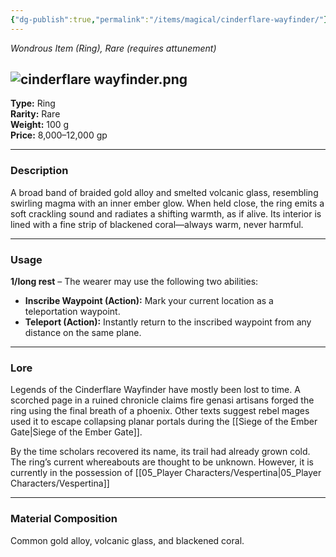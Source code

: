 ```yaml
---
{"dg-publish":true,"permalink":"/items/magical/cinderflare-wayfinder/"}
---
```


_Wondrous Item (Ring), Rare (requires attunement)_

![cinderflare wayfinder.png](/img/user/Items/Magical/cinderflare%20wayfinder.png)
---

**Type:** Ring  
**Rarity:** Rare  
**Weight:** 100 g  
**Price:** 8,000–12,000 gp

---

### **Description**

A broad band of braided gold alloy and smelted volcanic glass, resembling swirling magma with an inner ember glow. When held close, the ring emits a soft crackling sound and radiates a shifting warmth, as if alive. Its interior is lined with a fine strip of blackened coral—always warm, never harmful.

---

### **Usage**

**1/long rest** – The wearer may use the following two abilities:

- **Inscribe Waypoint (Action):** Mark your current location as a teleportation waypoint.
- **Teleport (Action):** Instantly return to the inscribed waypoint from any distance on the same plane.

---

### **Lore**

Legends of the Cinderflare Wayfinder have mostly been lost to time. A scorched page in a ruined chronicle claims fire genasi artisans forged the ring using the final breath of a phoenix. Other texts suggest rebel mages used it to escape collapsing planar portals during the [[Siege of the Ember Gate\|Siege of the Ember Gate]].

By the time scholars recovered its name, its trail had already grown cold. The ring’s current whereabouts are thought to be unknown. However, it is currently in the possession of [[05_Player Characters/Vespertina\|05_Player Characters/Vespertina]]

---

### **Material Composition**

Common gold alloy, volcanic glass, and blackened coral.

